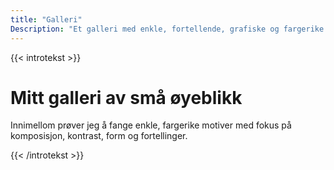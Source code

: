```yaml
---
title: "Galleri" 
Description: "Et galleri med enkle, fortellende, grafiske og fargerike bilder."
---
```


{{< introtekst >}}
<h1>Mitt galleri av små øyeblikk</h1>
<p class="ingress">Innimellom prøver jeg å fange enkle, fargerike motiver med fokus på komposisjon, kontrast, form og fortellinger.
</p>
{{< /introtekst >}}

